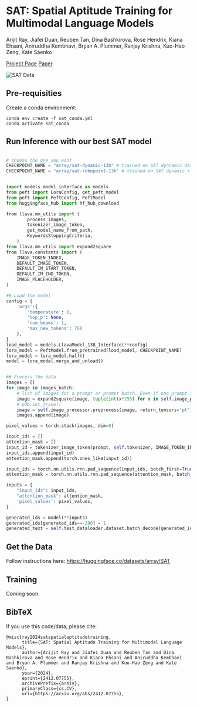 # SAT: Spatial Aptitude Training for Multimodal Language Models
Arijit Ray, Jiafei Duan, Reuben Tan, Dina Bashkirova, Rose Hendrix, Kiana Ehsani, Aniruddha Kembhavi, Bryan A. Plummer, Ranjay Krishna, Kuo-Hao Zeng, Kate Saenko

[Project Page](https://arijitray1993.github.io/SAT/)
[Paper](https://arxiv.org/abs/2412.07755)

![SAT Data](https://arijitray1993.github.io/SAT/SAT_webpage/static/images/sat_teaser.png)


## Pre-requisities

Create a conda environment:

```
conda env create -f sat_conda.yml
conda activate sat_conda
```

## Run Inference with our best SAT model

```python

# choose the one you want
CHECKPOINT_NAME = "array/sat-dynamic-13b" # trained on SAT dynnamic data (numbers used in ArXiV paper)
CHECKPOINT_NAME = "array/sat-robopoint-13b" # trained on SAT dynamic + robopoint data (stronger and can also point in 2D)


import models.model_interface as models
from peft import LoraConfig, get_peft_model
from peft import PeftConfig, PeftModel
from huggingface_hub import hf_hub_download

from llava.mm_utils import (
        process_images,
        tokenizer_image_token,
        get_model_name_from_path,
        KeywordsStoppingCriteria,
    )
from llava.mm_utils import expand2square
from llava.constants import (
    IMAGE_TOKEN_INDEX,
    DEFAULT_IMAGE_TOKEN,
    DEFAULT_IM_START_TOKEN,
    DEFAULT_IM_END_TOKEN,
    IMAGE_PLACEHOLDER,
)

## Load the model
config = {
    'args':{
        'temperature': 0,
        'top_p': None,
        'num_beams': 1,
        'max_new_tokens': 768
    },
}
load_model = models.LlavaModel_13B_Interface(**config)
lora_model = PeftModel.from_pretrained(load_model, CHECKPOINT_NAME)
lora_model = lora_model.half()
model = lora_model.merge_and_unload()


## Process the data
images = []
for image in images_batch: 
    # list of images for a prompt or prompt batch. Even if one prompt in a batch requires 2 images, this list should be flattened.
    image = expand2square(image, tuple(int(x*255) for x in self.image_processor.image_mean))
    # pdb.set_trace()
    image = self.image_processor.preprocess(image, return_tensors='pt')['pixel_values'][0]
    images.append(image)

pixel_values = torch.stack(images, dim=0)

input_ids = []
attention_mask = []
input_id = tokenizer_image_token(prompt, self.tokenizer, IMAGE_TOKEN_INDEX, return_tensors="pt")
input_ids.append(input_id)
attention_mask.append(torch.ones_like(input_id))

input_ids = torch.nn.utils.rnn.pad_sequence(input_ids, batch_first=True, padding_value=0)
attention_mask = torch.nn.utils.rnn.pad_sequence(attention_mask, batch_first=True, padding_value=0)

inputs = {
    "input_ids": input_ids,
    "attention_mask": attention_mask,
    'pixel_values': pixel_values,
}

generated_ids = model(**inputs)
generated_ids[generated_ids==-200] = 1
generated_text = self.test_dataloader.dataset.batch_decode(generated_ids, skip_special_tokens=True)
```

## Get the Data
Follow instructions here: https://huggingface.co/datasets/array/SAT 


## Training
Coming soon.


## BibTeX

If you use this code/data, please cite:

```
@misc{ray2024satspatialaptitudetraining,
      title={SAT: Spatial Aptitude Training for Multimodal Language Models}, 
      author={Arijit Ray and Jiafei Duan and Reuben Tan and Dina Bashkirova and Rose Hendrix and Kiana Ehsani and Aniruddha Kembhavi and Bryan A. Plummer and Ranjay Krishna and Kuo-Hao Zeng and Kate Saenko},
      year={2024},
      eprint={2412.07755},
      archivePrefix={arXiv},
      primaryClass={cs.CV},
      url={https://arxiv.org/abs/2412.07755}, 
}
```